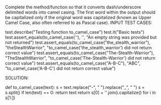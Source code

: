 Complete the method/function so that it converts dash/underscore delimited words into camel casing.
The first word within the output should be capitalized only if the original word was capitalized 
(known as Upper Camel Case, also often referred to as Pascal case).
INPUT TEST CASES:

test.describe("Testing function to_camel_case")
test.it("Basic tests")
test.assert_equals(to_camel_case(''), '', "An empty string was provided but not returned")
test.assert_equals(to_camel_case("the_stealth_warrior"), "theStealthWarrior", "to_camel_case('the_stealth_warrior') did not return correct value")
test.assert_equals(to_camel_case("The-Stealth-Warrior"), "TheStealthWarrior", "to_camel_case('The-Stealth-Warrior') did not return correct value")
test.assert_equals(to_camel_case("A-B-C"), "ABC", "to_camel_case('A-B-C') did not return correct value")

SOLUTION:

def to_camel_case(text):
    s = text.replace("-", " ").replace("_", " ")
    s = s.split()
    if len(text) == 0:
        return text
    return s[0] + ''.join(i.capitalize() for i in s[1:])
